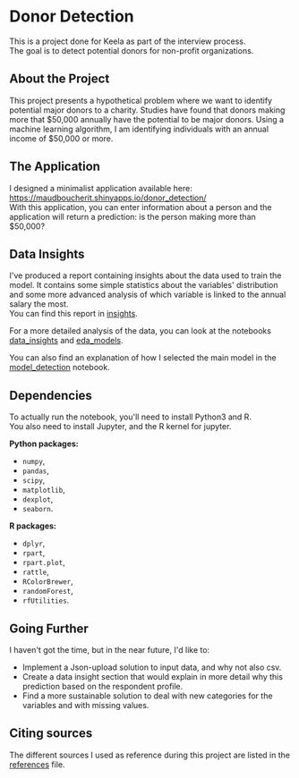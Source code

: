 # Donor Detection
This is a project done for Keela as part of the interview process.  
The goal is to detect potential donors for non-profit organizations.

## About the Project
This project presents a hypothetical problem where we want to identify potential major donors to a charity. Studies have found that donors making more that $50,000 annually have the potential to be major donors. Using a machine learning algorithm, I am identifying individuals with an annual income of $50,000 or more.

## The Application
I designed a minimalist application available here: https://maudboucherit.shinyapps.io/donor_detection/  
With this application, you can enter information about a person and the application will return a prediction: is the person making more than $50,000?

## Data Insights
I've produced a report containing insights about the data used to train the model. It contains some simple statistics about the variables' distribution and some more advanced analysis of which variable is linked to the annual salary the most.  
You can find this report in [insights](insights.md).  

For a more detailed analysis of the data, you can look at the notebooks [data_insights](notebooks/data_insights.ipynb) and [eda_models](notebooks/eda_models.ipynb).

You can also find an explanation of how I selected the main model in the [model_detection](notebooks/model_detection.ipynb) notebook.

## Dependencies
To actually run the notebook, you'll need to install Python3 and R.  
You also need to install Jupyter, and the R kernel for jupyter.  

**Python packages:**
- `numpy`,
- `pandas`,
- `scipy`,
- `matplotlib`,
- `dexplot`,
- `seaborn`.

**R packages:**
- `dplyr`,
- `rpart`,
- `rpart.plot`,
- `rattle`,
- `RColorBrewer`,
- `randomForest`,
- `rfUtilities`.

## Going Further
I haven't got the time, but in the near future, I'd like to:
- Implement a Json-upload solution to input data, and why not also csv.
- Create a data insight section that would explain in more detail why this prediction based on the respondent profile.
- Find a more sustainable solution to deal with new categories for the variables and with missing values.

## Citing sources
The different sources I used as reference during this project are listed in the [references](references.md) file.
